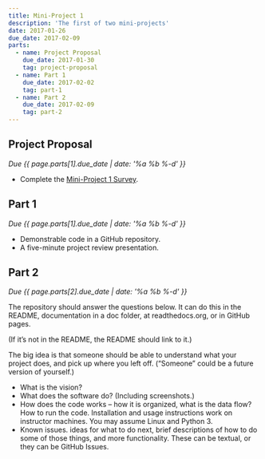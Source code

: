 ```yaml
---
title: Mini-Project 1
description: 'The first of two mini-projects'
date: 2017-01-26
due_date: 2017-02-09
parts:
  - name: Project Proposal
    due_date: 2017-01-30
    tag: project-proposal
  - name: Part 1
    due_date: 2017-02-02
    tag: part-1
  - name: Part 2
    due_date: 2017-02-09
    tag: part-2
---
```


## Project Proposal

<i>Due {{ page.parts[1].due_date | date: '%a %b %-d' }}</i>

* Complete the [Mini-Project 1 Survey](https://goo.gl/forms/EmirMhWuj9UdYSTb2).

## Part 1

<i>Due {{ page.parts[1].due_date | date: '%a %b %-d' }}</i>

* Demonstrable code in a GitHub repository.
* A five-minute project review presentation.

## Part 2

<i>Due {{ page.parts[2].due_date | date: '%a %b %-d' }}</i>

The repository should answer the questions below. It can do this in the README, documentation in a doc folder, at readthedocs.org, or in GitHub pages.

(If it’s not in the README, the README should link to it.)

The big idea is that someone should be able to understand what your project does, and pick up where you left off. (“Someone” could be a future version of yourself.)

* What is the vision?
* What does the software do? (Including screenshots.)
* How does the code works – how it is organized, what is the data flow?
How to run the code. Installation and usage instructions work on instructor machines. You may assume Linux and Python 3.
* Known issues. ideas for what to do next, brief descriptions of how to do some of those things, and more functionality. These can be textual, or they can be GitHub Issues.
